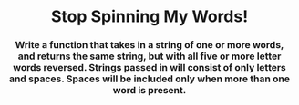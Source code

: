 <div align = "center">

# Stop Spinning My Words!

</div>

<div align = "center">

<h3>Write a function that takes in a string of one or more words, and returns the same string, but with all five or more letter words reversed. Strings passed in will consist of only letters and spaces. Spaces will be included only when more than one word is present.</h3>

</div>
